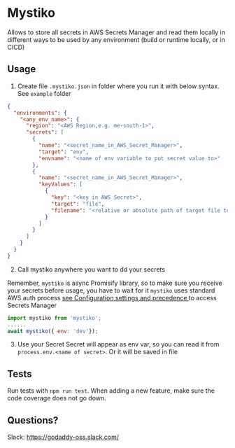 # Mystiko

Allows to store all secrets in AWS Secrets Manager and read them locally in different ways to be used by any environment (build or runtime locally, or in CICD)

## Usage

1. Create file `.mystiko.json` in folder where you run it with below syntax. See `example` folder

```json
{
  "environments": {
    "<any_env_name>": {
      "region": "<AWS Region,e.g. me-south-1>",
      "secrets": [
        { 
          "name": "<secret_name_in_AWS_Secret_Manager>",
          "target": "env",
          "envname": "<name of env variable to put secret value to>"
        },
        {
          "name": "<secret_name_in_AWS_Secret_Manager>",
          "keyValues": [
            { 
              "key": "<key in AWS Secret>",
              "target": "file",
              "filename": "<relative or absolute path of target file to put secret value to>"
            }
          ]
        }
      ]
    }
  }
}
```

2. Call mystiko anywhere you want to dd your secrets

Remember, `mystiko` is async Promisify library, so to make sure you receive your secrets before usage, you have to wait for it
`mystiko` uses standard AWS auth process [see Configuration settings and precedence ](https://docs.aws.amazon.com/cli/latest/userguide/cli-configure-quickstart.html) to access Secrets Manager

```javascript
import mystiko from 'mystiko';
......
await mystiko({ env: 'dev'});
```

3. Use your Secret
Secret will appear as env var, so you can read it from `process.env.<name of secret>`. Or it will be saved in file

## Tests

Run tests with `npm run test`. When adding a new feature, make sure the code coverage does not go down.

## Questions?

Slack: https://godaddy-oss.slack.com/